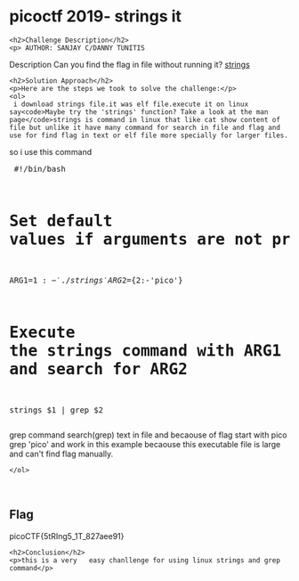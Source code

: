 
<!DOCTYPE html>
<html>
 
 
<body>
    <h1>picoctf 2019- strings it</h1>

    <h2>Challenge Description</h2>
    <p> AUTHOR: SANJAY C/DANNY TUNITIS

Description
Can you find the flag in file without running it?
<a href="https://phantom1ss.github.io/blog/2024/practice/picoctf/stringsit/strings">strings</a>
</p>

    <h2>Solution Approach</h2>
    <p>Here are the steps we took to solve the challenge:</p>
    <ol>
     i download strings file.it was elf file.execute it on linux say<code>Maybe try the 'strings' function? Take a look at the man page</code>strings is command in linux that like cat show content of file but unlike it have many command for search in file and flag and use for find flag in text or elf file more specially for larger files. 
so i use this command<pre>
#!/bin/bash

# Set default values if arguments are not provided
ARG1=${1:-'./strings'}
ARG2=${2:-'pico'}

# Execute the strings command with ARG1 as the argument, pipe the output to grep, and search for ARG2
strings $1 | grep $2
</pre>grep command search(grep) text in  file and becaouse of flag start with pico grep 'pico' and work in this example becaouse this executable file is large and can't find flag manually.
    
    </ol>
<br>
    <h2>Flag</h2>
    <p class="flag">picoCTF{5tRIng5_1T_827aee91}</p>

    <h2>Conclusion</h2>
    <p>this is a very   easy chanllenge for using linux strings and grep  command</p>
</body>
</html>


